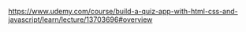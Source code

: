 https://www.udemy.com/course/build-a-quiz-app-with-html-css-and-javascript/learn/lecture/13703696#overview